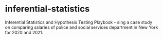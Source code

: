 # inferential-statistics
Inferential Statistics and Hypothesis Testing Playbook - sing a case study on comparing salaries of police and social services department in New York for 2020 and 2021.
